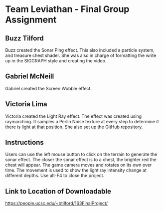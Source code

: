 # Team Leviathan - Final Group Assignment

## Buzz Tilford
Buzz created the Sonar Ping effect. This also included a particle system, and treasure chest shader. She was also in charge of formatting the write up in the SIGGRAPH style and creating the video. 

## Gabriel McNeill
Gabriel created the Screen Wobble effect. 

## Victoria Lima
Victoria created the Light Ray effect. The effect was created using raymarching. It samples a Perlin Noise texture at every step to determine if there is light at that position. She also set up the GitHub repository.

## Instructions
Users can use the left mouse button to click on the terrain to generate the sonar effect. The closer the sonar effect is to a chest, the brighter red the chest will appear. The game camera moves and rotates on its own over time. The movement is used to show the light ray intensity change at different depths. Use alt-F4 to close the project.

## Link to Location of Downloadable 
https://people.ucsc.edu/~btilford/163FinalProject/

